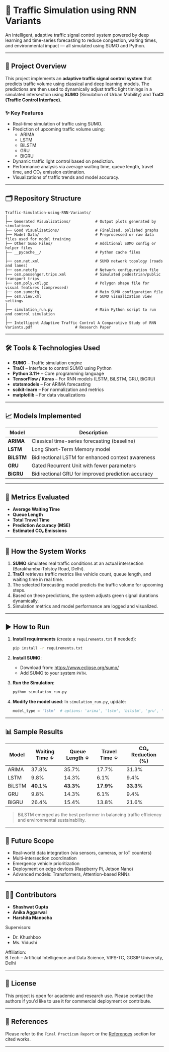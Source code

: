 
# 🚦 Traffic Simulation using RNN Variants

An intelligent, adaptive traffic signal control system powered by deep learning and time-series forecasting to reduce congestion, waiting times, and environmental impact — all simulated using SUMO and Python.

---

## 📌 Project Overview

This project implements an **adaptive traffic signal control system** that predicts traffic volume using classical and deep learning models. The predictions are then used to dynamically adjust traffic light timings in a simulated intersection using **SUMO** (Simulation of Urban Mobility) and **TraCI (Traffic Control Interface)**.

### ✨ Key Features
- Real-time simulation of traffic using SUMO.
- Prediction of upcoming traffic volume using:
  - ARIMA
  - LSTM
  - BiLSTM
  - GRU
  - BiGRU
- Dynamic traffic light control based on prediction.
- Performance analysis via average waiting time, queue length, travel time, and CO₂ emission estimation.
- Visualizations of traffic trends and model accuracy.

---

## 🗂️ Repository Structure

```
Traffic-Simulation-using-RNN-Variants/
│
├── Generated Visualizations/           # Output plots generated by simulations
├── Good Visualizations/                # Finalized, polished graphs
├── Model Data/                         # Preprocessed or raw data files used for model training
├── Other Sumo Files/                   # Additional SUMO config or helper files
├── __pycache__/                        # Python cache files
│
├── osm.net.xml                         # SUMO network topology (roads and lanes)
├── osm.netcfg                          # Network configuration file
├── osm.passenger.trips.xml             # Simulated pedestrian/public transport trips
├── osm.poly.xml.gz                     # Polygon shape file for visual features (compressed)
├── osm.sumocfg                         # Main SUMO configuration file
├── osm.view.xml                        # SUMO visualization view settings
│
├── simulation_run.py                   # Main Python script to run and control simulation
│
├── Intelligent Adaptive Traffic Control A Comparative Study of RNN Variants.pdf                   # Research Paper

```

---

## 🛠️ Tools & Technologies Used

- **SUMO** – Traffic simulation engine
- **TraCI** – Interface to control SUMO using Python
- **Python 3.11+** – Core programming language
- **TensorFlow / Keras** – For RNN models (LSTM, BiLSTM, GRU, BiGRU)
- **statsmodels** – For ARIMA forecasting
- **scikit-learn** – For normalization and metrics
- **matplotlib** – For data visualizations

---

## 📈 Models Implemented

| Model    | Description |
|----------|-------------|
| **ARIMA**   | Classical time-series forecasting (baseline) |
| **LSTM**    | Long Short-Term Memory model |
| **BiLSTM**  | Bidirectional LSTM for enhanced context awareness |
| **GRU**     | Gated Recurrent Unit with fewer parameters |
| **BiGRU**   | Bidirectional GRU for improved prediction accuracy |

---

## 🧪 Metrics Evaluated

- **Average Waiting Time**
- **Queue Length**
- **Total Travel Time**
- **Prediction Accuracy (MSE)**
- **Estimated CO₂ Emissions**

---

## 🚦 How the System Works

1. **SUMO** simulates real traffic conditions at an actual intersection (Barakhamba-Tolstoy Road, Delhi).
2. **TraCI** retrieves traffic metrics like vehicle count, queue length, and waiting time in real time.
3. The selected forecasting model predicts the traffic volume for upcoming steps.
4. Based on these predictions, the system adjusts green signal durations dynamically.
5. Simulation metrics and model performance are logged and visualized.

---

## ▶️ How to Run

1. **Install requirements** (create a `requirements.txt` if needed):
   ```bash
   pip install -r requirements.txt
   ```
2. **Install SUMO**:
   - Download from: https://www.eclipse.org/sumo/
   - Add SUMO to your system `PATH`.

3. **Run the Simulation**:
   ```bash
   python simulation_run.py
   ```

4. **Modify the model used**:
   In `simulation_run.py`, update:
   ```python
   model_type = 'lstm'  # options: 'arima', 'lstm', 'bilstm', 'gru', 'bigru'
   ```

---

## 📊 Sample Results

| Model    | Waiting Time ↓ | Queue Length ↓ | Travel Time ↓ | CO₂ Reduction (%) |
|----------|----------------|----------------|----------------|-------------------|
| ARIMA    | 37.8%          | 35.7%          | 17.7%          | 31.3%             |
| LSTM     | 9.8%           | 14.3%          | 6.1%           | 9.4%              |
| BiLSTM   | **40.1%**      | **43.3%**      | **17.9%**      | **33.3%**         |
| GRU      | 9.8%           | 14.3%          | 6.1%           | 9.4%              |
| BiGRU    | 26.4%          | 15.4%          | 13.8%          | 21.6%             |

> BiLSTM emerged as the best performer in balancing traffic efficiency and environmental sustainability.

---

## 🧠 Future Scope

- Real-world data integration (via sensors, cameras, or IoT counters)
- Multi-intersection coordination
- Emergency vehicle prioritization
- Deployment on edge devices (Raspberry Pi, Jetson Nano)
- Advanced models: Transformers, Attention-based RNNs

---

## 👨‍💻 Contributors

- **Shashwat Gupta**
- **Anika Aggarwal**
- **Harshita Manocha**

Supervisors:  
- Dr. Khushboo  
- Ms. Vidushi  

Affiliation:  
B.Tech – Artificial Intelligence and Data Science, VIPS-TC, GGSIP University, Delhi

---

## 📄 License

This project is open for academic and research use. Please contact the authors if you'd like to use it for commercial deployment or contribute.

---

## 🔗 References

Please refer to the `Final Practicum Report` or the [References](#) section for cited works.

---
